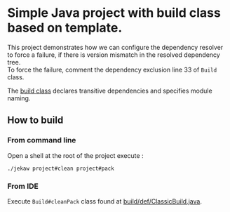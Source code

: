# Simple Java project with build class based on template.

This project demonstrates how we can configure the dependency resolver to force a failure,
if there is version mismatch in the resolved dependency tree.<br/>
To force the failure, comment the dependency exclusion line 33 of `Build` class.

The [build class](jeka/def/ClassicBuild.java) declares transitive dependencies and specifies module naming.

## How to build

### From command line
Open a shell at the root of the project execute :
```shell
./jekaw project#clean project#pack
```

### From IDE

Execute `Build#cleanPack` class found at [build/def/ClassicBuild.java](jeka/def/ClassicBuild.java).


